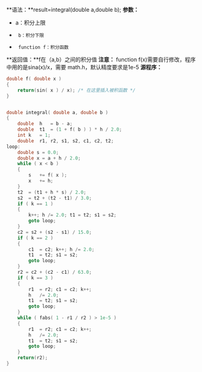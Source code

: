 **语法：**result=integral(double a,double b);
**参数：**
-  a：积分上限
-      b：积分下限
-      function f：积分函数


**返回值：**f在（a,b）之间的积分值
**注意：** function f(x)需要自行修改，程序中用的是sina(x)/x，需要 math.h，默认精度要求是1e-5
**源程序：**
```cpp
double f( double x )
{
	return(sin( x ) / x); /* 在这里插入被积函数 */
}


double integral( double a, double b )
{
	double	h	= b - a;
	double	t1	= (1 + f( b ) ) * h / 2.0;
	int	k	= 1;
	double	r1, r2, s1, s2, c1, c2, t2;
loop:
	double s = 0.0;
	double x = a + h / 2.0;
	while ( x < b )
	{
		s	+= f( x );
		x	+= h;
	}
	t2	= (t1 + h * s) / 2.0;
	s2	= t2 + (t2 - t1) / 3.0;
	if ( k == 1 )
	{
		k++; h /= 2.0; t1 = t2; s1 = s2;
		goto loop;
	}
	c2 = s2 + (s2 - s1) / 15.0;
	if ( k == 2 )
	{
		c1	= c2; k++; h /= 2.0;
		t1	= t2; s1 = s2;
		goto loop;
	}
	r2 = c2 + (c2 - c1) / 63.0;
	if ( k == 3 )
	{
		r1	= r2; c1 = c2; k++;
		h	/= 2.0;
		t1	= t2; s1 = s2;
		goto loop;
	}
	while ( fabs( 1 - r1 / r2 ) > 1e-5 )
	{
		r1	= r2; c1 = c2; k++;
		h	/= 2.0;
		t1	= t2; s1 = s2;
		goto loop;
	}
	return(r2);
}


 
```

